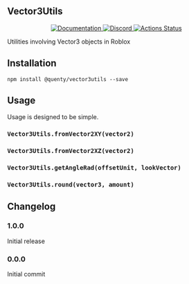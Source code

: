 ## Vector3Utils
<div align="center">
  <a href="http://quenty.github.io/api/">
    <img src="https://img.shields.io/badge/docs-website-green.svg" alt="Documentation" />
  </a>
  <a href="https://discord.gg/mhtGUS8">
    <img src="https://img.shields.io/badge/discord-nevermore-blue.svg" alt="Discord" />
  </a>
  <a href="https://github.com/Quenty/NevermoreEngine/actions">
    <img src="https://github.com/Quenty/NevermoreEngine/workflows/lint/badge.svg" alt="Actions Status" />
  </a>
</div>

Utilities involving Vector3 objects in Roblox

## Installation
```
npm install @quenty/vector3utils --save
```

## Usage
Usage is designed to be simple.

### `Vector3Utils.fromVector2XY(vector2)`

### `Vector3Utils.fromVector2XZ(vector2)`

### `Vector3Utils.getAngleRad(offsetUnit, lookVector)`

### `Vector3Utils.round(vector3, amount)`


## Changelog

### 1.0.0
Initial release

### 0.0.0
Initial commit
